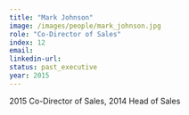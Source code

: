 ```yaml
---
title: "Mark Johnson"
image: /images/people/mark_johnson.jpg
role: "Co-Director of Sales"
index: 12
email:
linkedin-url:
status: past_executive
year: 2015
---
```

2015 Co-Director of Sales, 2014 Head of Sales

